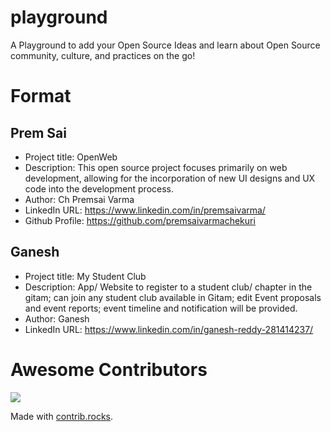 # playground
A Playground to add your Open Source Ideas and learn about Open Source community, culture, and practices on the go!

# Format

## Prem Sai
- Project title: OpenWeb
- Description: This open source project focuses primarily on web development, allowing for the incorporation of new UI designs and UX code into the development process.
- Author: Ch Premsai Varma
- LinkedIn URL: https://www.linkedin.com/in/premsaivarma/
- Github Profile: https://github.com/premsaivarmachekuri

## Ganesh 
- Project title: My Student Club
- Description: App/ Website to register to a student club/ chapter in the gitam; can join any student club available in Gitam; edit Event proposals and event reports;  event timeline and notification will be provided.
- Author: Ganesh
- LinkedIn URL: https://www.linkedin.com/in/ganesh-reddy-281414237/

# Awesome Contributors
<a href="https://github.com/VizagOSM/playground/graphs/contributors">
  <img src="https://contrib.rocks/image?repo=VizagOSM/playground" />
</a>

Made with [contrib.rocks](https://contrib.rocks).

